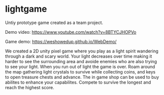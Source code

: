 # lightgame

Untiy prototype game created as a team project. 

Demo video: https://www.youtube.com/watch?v=8BTYCJHOPVo

Game demo: https://weshowedup.github.io/WebDemo/

We created a 2D unity pixel game where you play as a light spirit wandering through a dark and scary world. Your light decreases over time making it harder to see the surrounding area and avoide enemies who are also trying to see your light. When you run out of light the game is over. Roam around the map gathering light crystals to survive while collecting coins, and keys to open treasure chests and advance. The in game shop can be used to buy abilites to enhance your capabilites. Compete to survive the longest and reach the highest score.
